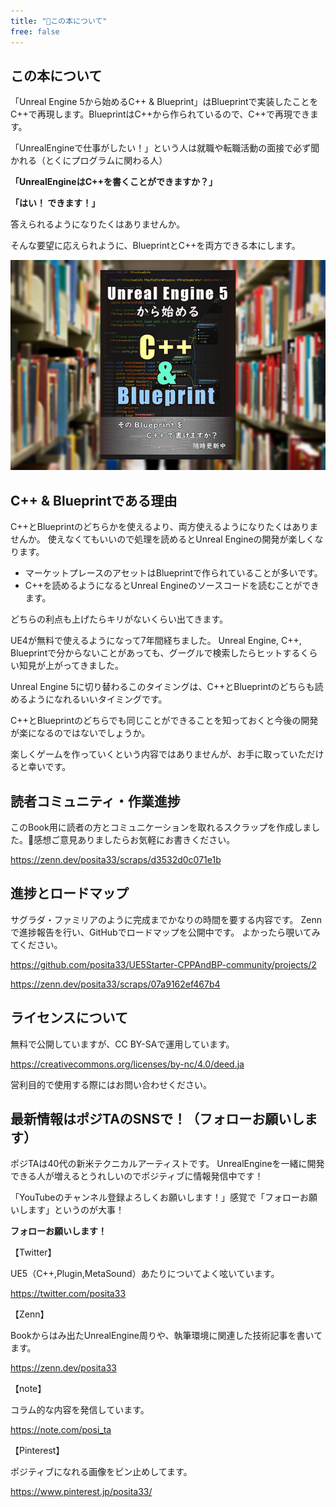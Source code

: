 ```yaml
---
title: "📘この本について"
free: false
---
```


## この本について
「Unreal Engine 5から始めるC++ & Blueprint」はBlueprintで実装したことをC++で再現します。BlueprintはC++から作られているので、C++で再現できます。

「UnrealEngineで仕事がしたい！」という人は就職や転職活動の面接で必ず聞かれる（とくにプログラムに関わる人）

**「UnrealEngineはC++を書くことができますか？」**

**「はい！ できます！」**

答えられるようになりたくはありませんか。

そんな要望に応えられように、BlueprintとC++を両方できる本にします。

![本の紹介](/images/books/ue5_starter_cpp_and_bp_001/chap_00_about/2022-01-27-17-31-43.png)

## C++ & Blueprintである理由

C++とBlueprintのどちらかを使えるより、両方使えるようになりたくはありませんか。
使えなくてもいいので処理を読めるとUnreal Engineの開発が楽しくなります。

- マーケットプレースのアセットはBlueprintで作られていることが多いです。
- C++を読めるようになるとUnreal Engineのソースコードを読むことができます。

どちらの利点も上げたらキリがないくらい出てきます。

UE4が無料で使えるようになって7年間経ちました。
Unreal Engine, C++, Blueprintで分からないことがあっても、グーグルで検索したらヒットするくらい知見が上がってきました。

Unreal Engine 5に切り替わるこのタイミングは、C++とBlueprintのどちらも読めるようになれるいいタイミングです。

C++とBlueprintのどちらでも同じことができることを知っておくと今後の開発が楽になるのではないでしょうか。

楽しくゲームを作っていくという内容ではありませんが、お手に取っていただけると幸いです。

## 読者コミュニティ・作業進捗

このBook用に読者の方とコミュニケーションを取れるスクラップを作成しました。💬感想ご意見ありましたらお気軽にお書きください。

https://zenn.dev/posita33/scraps/d3532d0c071e1b


## 進捗とロードマップ

サグラダ・ファミリアのように完成までかなりの時間を要する内容です。
Zennで進捗報告を行い、GitHubでロードマップを公開中です。
よかったら覗いてみてください。

https://github.com/posita33/UE5Starter-CPPAndBP-community/projects/2

https://zenn.dev/posita33/scraps/07a9162ef467b4

## ライセンスについて

無料で公開していますが、CC BY-SAで運用しています。

https://creativecommons.org/licenses/by-nc/4.0/deed.ja

営利目的で使用する際にはお問い合わせください。

## 最新情報はポジTAのSNSで！（フォローお願いします）

ポジTAは40代の新米テクニカルアーティストです。
UnrealEngineを一緒に開発できる人が増えるとうれしいのでポジティブに情報発信中です！

「YouTubeのチャンネル登録よろしくお願いします！」感覚で「フォローお願いします」というのが大事！

**フォローお願いします！**

【Twitter】

UE5（C++,Plugin,MetaSound）あたりについてよく呟いています。

https://twitter.com/posita33

【Zenn】

Bookからはみ出たUnrealEngine周りや、執筆環境に関連した技術記事を書いてます。

https://zenn.dev/posita33

【note】

コラム的な内容を発信しています。

https://note.com/posi_ta

【Pinterest】

ポジティブになれる画像をピン止めしてます。

https://www.pinterest.jp/posita33/